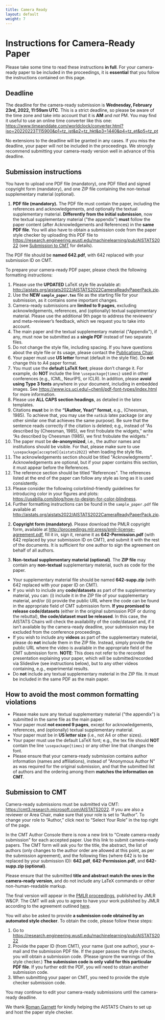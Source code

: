 ```yaml
--- 
title: Camera Ready 
layout: default 
weight: 7 
---
```



# Instructions for Camera-Ready Paper


Please take some time to read these instructions **in full**. For your
camera-ready paper to be included in the proceedings, it is **essential** that
you follow the instructions contained on this page.


## Deadline


The deadline for the camera-ready submission is **Wednesday, February 23rd,
2022, 11:59am UTC**. This is a strict deadline, so please be aware of the time
zone and take into account that it is **AM** and _not_ PM. You may find it useful to
use an online time converter like this one:
<https://www.timeanddate.com/worldclock/converter.html?iso=20220223T115900&p1=tz_jst&p2=tz_hkt&p3=1440&p4=tz_et&p5=tz_pt>


No extensions to the deadline will be granted in any cases. If you miss the
deadline, your paper will not be included in the proceedings. We strongly
recommend submitting your camera-ready version well in advance of this
deadline.


## Submission instructions


You have to upload one PDF file (mandatory), one PDF filled and signed
copyright form (mandatory), and one ZIP file containing the non-textual
supplementary material (optional).


1) **PDF file (mandatory).** The PDF file must contain the paper, including the
references and acknowledgements, and optionally the textual supplementary
material. **Differently from the initial submission**, now the textual
supplementary material ("the appendix") **must** follow the paper content (after
Acknowledgements and References) in the **same PDF file**. You will also have to
obtain a submission code from the paper style checker by uploading this PDF
file to 
<https://research.engineering.wustl.edu/machinelearning/pub/AISTATS2022> 
(see [Submission to CMT](#submission-to-cmt) for details).


The PDF file should be **named 642.pdf**, with 642 replaced with your submission ID
on CMT.


To prepare your camera-ready PDF paper, please check the following formatting
instructions:


1. Please use the **UPDATED** LaTeX style file available at:
   <http://aistats.org/aistats2022/AISTATS2022CameraReadyPaperPack.zip>.
2. Use the **NEW `sample_paper.tex`** file as the starting file for your submission,
   as it contains some important changes.
3. Camera-ready submissions are **limited to 9 pages**, excluding acknowledgements,
   references, and (optionally) textual supplementary material. Please use the
   additional 9th page to address the reviewers’ and meta-reviewer’s feedback,
   which we request you to take into account.
4. The main paper and the textual supplementary material ("Appendix"), if any,
   must now be submitted as a **single PDF** instead of two separate files.
5. Do not change the style file, including spacing. If you have questions about
   the style file or its usage, please contact the 
   [Publications Chair](https://sghalebikesabi.github.io/).
6. Your paper must use **US letter** format (default in the style file). Do 
   **not** change this to A4 paper format.
7. You must use the **default LaTeX font**; please don’t change it.  For
   example, do **NOT** include the line `\usepackage{times}` used in other
   conferences (e.g., ICML, NeurIPS, or ICLR). In addition, please **avoid
   using Type 3 fonts** anywhere in your document, including in embedded
   images. See
   <https://www.ics.uci.edu/~chenli/pdf-font-types/index.html>
   for more information.
8. Please use **ALL CAPS section headings**, as detailed in the latex templates.
9. Citations **must** be in the **“(Author, Year)” format**, e.g., (Cheesman, 1985). To
   achieve that, you may use the `natbib` latex package (or any other similar one
   that achieves the same purpose). Be sure that the sentence reads correctly
   if the citation is deleted; e.g., instead of “As described by (Cheesman,
   1985), we first frobulate the widgets,” write “As described by Cheesman
   (1985), we first frobulate the widgets.”
10. The paper must be **de-anonymized**, i.e., the author names and institutions
    should be visible. For that, please make sure to use
    `\usepackage[accepted]{aistats2022}` when loading the style file.
11. The acknowledgements section should be titled "Acknowledgments".
    Acknowledgements are optional, but if your paper contains this section, it
    must appear before the References.
12. The reference section should be titled "References". The references listed
    at the end of the paper can follow any style as long as it is used
    consistently.
13. Please consider the following colorblind-friendly guidelines for
    introducing color in your figures and plots:
    <https://usabilla.com/blog/how-to-design-for-color-blindness>.
14. Further formatting instructions can be found in the `sample_paper.pdf` file
    available at
    <http://aistats.org/aistats2022/AISTATS2022CameraReadyPaperPack.zip>.


2) **Copyright form (mandatory)**. Please download the PMLR copyright form,
available at <http://proceedings.mlr.press/pmlr-license-agreement.pdf>, fill it
in, sign it, rename it as **642-Permission.pdf** (with 642 replaced by your
submission ID on CMT), and submit it with the rest of the documents. It is
sufficient for one author to sign the agreement on behalf of all authors.


3) **Non-textual supplementary material (optional)**. The **ZIP file** may contain any
**non-textual** supplementary material, such as code for the paper.


* Your supplementary material file should be named **642-supp.zip** (with 642
  replaced with your paper ID on CMT).
* If you wish to include any **code/datasets** as part of the supplementary
  material, you can: (i) include it in the ZIP file of your supplementary
  material, and/or (ii) provide the public URL where the code can be found in
  the appropriate field of CMT submission form.  **If you promised to release
  code/datasets** (either in the original submission PDF or during the rebuttal),
  **the code/dataset must be released**. In this case, the AISTATS Chairs will
  check the availability of the code/dataset and, if it isn’t available by the
  camera-ready deadline, your submission may be excluded from the conference
  proceedings.
* If you wish to include any **videos** as part of the supplementary material,
  please do **not** include them in the ZIP file. Instead, simply provide the
  public URL where the video is available in the appropriate field of the CMT
  submission form. **NOTE**: This does not refer to the recorded presentation
  explaining your paper, which will be submitted/recorded via Slideslive (see
  instructions below), but to any other videos containing, e.g., experimental
  results.
* Do **not** include any textual supplementary material in the ZIP file. It must be
  included in the same PDF as the main paper.




## How to avoid the most common formatting violations


* Please make sure any textual supplementary material ("the appendix") is
  submitted in the same file as the main paper.
* Your paper must **not exceed 9 pages**, except for acknowledgements, references,
  and (optionally) textual supplementary material.
* Your paper must be in **US letter size** (i.e., not A4 or other sizes).
* Your paper must use the default LaTeX font; e.g., the tex file should **NOT**
  contain the line `\usepackage{times}` or any other line that changes the font.
* Please ensure that your camera-ready submission contains author information
  (names and affiliations), instead of "Anonymous Author N" as was required for
  the original submission, and that the submitted list of authors and the
  ordering among them **matches the information on CMT**.


## Submission to CMT

Camera-ready submissions must be submitted via CMT:
<https://cmt3.research.microsoft.com/AISTATS2022>. If you are also a reviewer or
Area Chair, make sure that your role is set to “Author”. To change your role to
“Author,” click next to “Select Your Role” in the top right of the page.

In the CMT Author Console there is now a new link to "Create camera-ready
submission" for each accepted paper. Use this link to submit camera-ready
papers. The CMT form will ask you for the title, the abstract, the list of
authors (only changes to the author order are allowed at this point, as per the
submission agreement), and the following files (where 642 is to be replaced by
your submission ID): **642.pdf**, **642-Permission.pdf**, 
and **642-supp.zip (optional)**.

Please ensure that the submitted **title and abstract match the ones in the
camera-ready version**, and do not include any LaTeX commands or other
non-human-readable markup.

The final version will appear in the [PMLR
proceedings](https://proceedings.mlr.press/), published by JMLR W&CP. The CMT
will ask you to agree to have your work published by JMLR according to the
agreement outlined
[here](http://proceedings.mlr.press/pmlr-license-agreement.pdf).

You will also be asked to provide **a submission code obtained by an automated
style checker**. To obtain the code, please follow these steps: 

1. Go to
   <https://research.engineering.wustl.edu/machinelearning/pub/AISTATS2022> 
2. Provide the paper ID (from CMT), your name (just one author), your e-mail
   and the submission PDF file. If the paper passes the style checks, you will
obtain a submission code. (Please ignore the warnings of the style checker.)
**The submission code is only valid for this particular PDF file**. If you
further edit the PDF, you will need to obtain another submission code.  
3. When submitting your paper on CMT,  you need to provide the style checker
   submission code.

You may continue to edit your camera-ready submissions until the camera-ready
deadline.

We thank [Roman Garnett](https://www.cse.wustl.edu/~garnett/) for kindly
helping the AISTATS Chairs to set up and host the paper style checker. 

